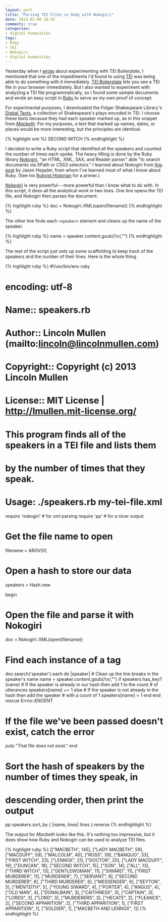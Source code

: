 ```yaml
---
layout: post
title: "Parsing TEI Files in Ruby with Nokogiri"
date: 2013-02-06 16:52
comments: true
categories: 
- digital humanities
tags:
- Ruby
- TEI
- Nokogiri
- digital humanities
---
```


Yesterday when I [wrote][] about experimenting with TEI Boilerplate, I
mentioned that one of the impediments I'd found to using [TEI][] was
being able to do something with it immediately. [TEI Boilerplate][] lets
you see a TEI file in your browser immediately. But I also wanted to
experiment with analyzing a TEI file programmatically, so I found some
sample documents and wrote an easy script in [Ruby][] to serve as my own
proof of concept.

For experimental purposes, I downloaded the Folger Shakespeare Library's
[Digital Texts][], a collection of Shakespeare's plays encoded in TEI. I
choose these texts because they had each speaker marked up, as in this
snippet from *[Macbeth][]*. For my purposes, a text that marked up
names, dates, or places would be more interesting, but the principles 
are identical.

{% highlight xml %}
<speaker xml:id="spk-1490">
<w xml:id="w0221430">SECOND</w>
<c xml:id="c0221440"> </c>
<w xml:id="w0221450">WITCH</w>
</speaker>
{% endhighlight %}

I decided to write a Ruby script that identified all the speakers and
counted the number of times each spoke. The heavy lifting is done by the
Ruby library [Nokogiri][], "an HTML, XML, SAX, and Reader parser" able
"to search documents via XPath or CSS3 selectors." I learned about
Nokogiri from [this post][] by Jason Heppler, from whom I've learned
most of what I know about Ruby. (See his [Rubyist Historian][] for a
primer.)

[Nokogiri][] is very powerful---more powerful than I know what to do 
with. In this script, it does all the analytical work in two lines. 
One line opens the TEI file, and Nokogiri then parses the document.

{% highlight ruby %}
doc = Nokogiri::XML(open(filename))
{% endhighlight %}

The other line finds each `<speaker>` element and cleans up the name 
of the speaker.

{% highlight ruby %}
name = speaker.content.gsub(/\n/,"")
{% endhighlight %}

The rest of the script just sets up some scaffolding to keep track of 
the speakers and the number of their lines. Here is the whole thing.

{% highlight ruby %}
#!/usr/bin/env ruby
# encoding: utf-8

# Name::          speakers.rb
# Author::        Lincoln Mullen (mailto:lincoln@lincolnmullen.com)
# Copyright::     Copyright (c) 2013 Lincoln Mullen 
# License::       MIT License | http://lmullen.mit-license.org/

# This program finds all of the speakers in a TEI file and lists them 
# by the number of times that they speak.
# Usage: ./speakers.rb my-tei-file.xml

require 'nokogiri'          # for xml parsing
require 'pp'                # for a nicer output

# Get the file name to open
filename = ARGV[0]

# Open a hash to store our data
speakers = Hash.new

begin 
  # Open the file and parse it with Nokogiri
  doc = Nokogiri::XML(open(filename))
  # Find each instance of a <speaker> tag
  doc.search('speaker').each do |speaker|
    # Clean up the line breaks in the speaker's name
    name = speaker.content.gsub(/\n/,"")
    if speakers.has_key?(name)
      # If the speaker is already in our hash then add 1 to the count 
      # of utterances
      speakers[name] += 1
    else
      # If the speaker is not already in the hash then add the speaker 
      # with a count of 1
      speakers[name] = 1
    end
  end
rescue Errno::ENOENT
  # If the file we've been passed doesn't exist, catch the error
  puts "That file does not exist."
end

# Sort the hash of speakers by the number of times they speak, in 
# descending order, then print the output
pp speakers.sort_by { |name, lines| lines }.reverse
{% endhighlight %}

The output for *Macbeth* looks like this. It's nothing too impressive, 
but it does show how Ruby and Nokogiri can be used to analyze TEI files.

{% highlight ruby %}
[["MACBETH", 145],
 ["LADY MACBETH", 59],
 ["MACDUFF", 59],
 ["MALCOLM", 40],
 ["ROSS", 39],
 ["BANQUO", 33],
 ["FIRST WITCH", 23],
 ["LENNOX", 21],
 ["DOCTOR", 20],
 ["LADY MACDUFF", 19],
 ["DUNCAN", 18],
 ["SECOND WITCH", 15],
 ["SON", 14],
 ["ALL", 13],
 ["THIRD WITCH", 13],
 ["GENTLEWOMAN", 11],
 ["SIWARD", 11],
 ["FIRST MURDERER", 11],
 ["MURDERER", 7],
 ["SERVANT", 6],
 ["SECOND MURDERER", 6],
 ["THIRD MURDERER", 6],
 ["MESSENGER", 6],
 ["SEYTON", 5],
 ["MENTEITH", 5],
 ["YOUNG SIWARD", 4],
 ["PORTER", 4],
 ["ANGUS", 4],
 ["OLD MAN", 4],
 ["DONALBAIN", 3],
 ["CAITHNESS", 3],
 ["CAPTAIN", 3],
 ["LORDS", 3],
 ["LORD", 3],
 ["MURDERERS", 3],
 ["HECATE", 2],
 ["FLEANCE", 2],
 ["SECOND APPARITION", 2],
 ["THIRD APPARITION", 1],
 ["FIRST APPARITION", 1],
 ["SOLDIER", 1],
 ["MACBETH AND LENNOX", 1]]
{% endhighlight %}

  [Digital Texts]: http://www.folgerdigitaltexts.org/
  [Macbeth]: http://www.folgerdigitaltexts.org/?chapter=5&play=Mac&loc=p7
  [Nokogiri]: http://nokogiri.org/
  [Ruby]: http://www.ruby-lang.org/en/
  [Rubyist Historian]: http://hepplerj.github.com/rubyist-historian/
  [TEI Boilerplate]: http://dcl.slis.indiana.edu/teibp/
  [TEI]: http://www.tei-c.org/index.xml
  [this post]: http://jasonheppler.org/2012/10/12/better-web-scraping-with-nokogiri.html
  [wrote]: http://lincolnmullen.com/blog/tei-boilerplate-for-getting-started-with-tei/
